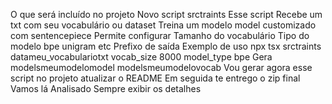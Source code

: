  O que será incluído no projeto
 Novo script srctraints
Esse script
Recebe um txt com seu vocabulário ou dataset
Treina um modelo model customizado com sentencepiece
Permite configurar
Tamanho do vocabulário
Tipo do modelo bpe unigram etc
Prefixo de saída
 Exemplo de uso
npx tsx srctraints datameu_vocabulariotxt vocab_size 8000 model_type bpe
Gera
modelsmeumodelomodel
modelsmeumodelovocab
Vou gerar agora esse script no projeto  atualizar o README Em seguida te entrego o zip final Vamos lá
Analisado
Sempre exibir os detalhes